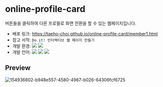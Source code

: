 # online-profile-card
버튼들을 클릭하여 다른 프로필로 화면 전환을 할 수 있는 웹페이지입니다.<br>
- 배포 링크: https://taeho-choi.github.io/online-profile-card/member1.html
- 참고 서적: `Do it! 인터랙티브 웹 페이지 만들기`
- 개발 환경: <img src="https://img.shields.io/badge/Windows-0078D6?style=flat&logo=Windows&logoColor=white"/> <img src="https://img.shields.io/badge/VS_Code-007ACC?style=flat&logo=VisualStudioCode&logoColor=white"/>
- 개발 언어: <img src="https://img.shields.io/badge/HTML5-E34F26?style=flat&logo=HTML5&logoColor=white"/> <img src="https://img.shields.io/badge/CSS3-1572B6?style=flat&logo=CSS3&logoColor=white"/> <img src="https://img.shields.io/badge/JavaScript-F7DF1E?style=flat&logo=JavaScript&logoColor=white"/>

## Preview
![154936802-b948e557-4580-4967-b026-64306fcf6725](https://user-images.githubusercontent.com/60216512/154960249-e983b543-f3bf-420c-9381-d2bff219ea0f.gif)
